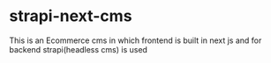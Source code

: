 # strapi-next-cms
This is an Ecommerce cms in which frontend is built in next js and for backend strapi(headless cms) is used
